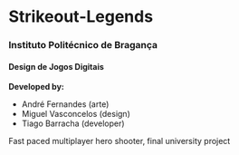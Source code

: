 # Strikeout-Legends
### Instituto Politécnico de Bragança
#### Design de Jogos Digitais
**Developed by:**
- André Fernandes (arte)
- Miguel Vasconcelos (design)
- Tiago Barracha (developer)

Fast paced multiplayer hero shooter, final university project

